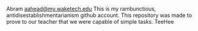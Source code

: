 Abram aahead@my.waketech.edu
This is my rambunctious, antidisestablishmentarianism github account.
This repository was made to prove to our teacher that we were capable of simple tasks. TeeHee